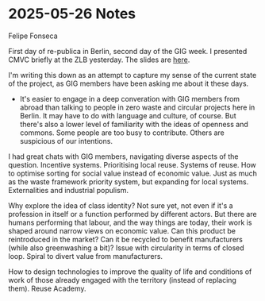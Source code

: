 # 2025-05-26 Notes

Felipe Fonseca

First day of re-publica in Berlin, second day of the GIG week. I presented CMVC briefly at the ZLB yesterday. The slides are [here](2025-05-25_slides.pdf).

I'm writing this down as an attempt to capture my sense of the current state of the project, as GIG members have been asking me about it these days.

- It's easier to engage in a deep converation with GIG members from abroad than talking to people in zero waste and circular projects here in Berlin. It may have to do with language and culture, of course. But there's also a lower level of familiarity with the ideas of openness and commons. Some people are too busy to contribute. Others are suspicious of our intentions. 

I had great chats with GIG members, navigating diverse aspects of the question. Incentive systems. Prioritising local reuse. Systems of reuse. How to optimise sorting for social value instead of economic value. Just as much as the waste framework priority system, but expanding for local systems. Externalities and industrial populism.

Why explore the idea of class identity? Not sure yet, not even if it's a profession in itself or a function performed by different actors. But there are humans performing that labour, and the way things are today, their work is shaped around narrow views on economic value. Can this product be reintroduced in the market? Can it be recycled to benefit manufacturers (while also greenwashing a bit)? Issue with circularity in terms of closed loop. Spiral to divert value from manufacturers. 

How to design technologies to improve the quality of life and conditions of work of those already engaged with the territory (instead of replacing them). Reuse Academy.
